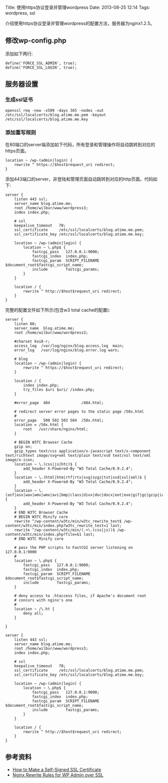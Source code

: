 Title: 使用https协议登录并管理wordpress
Date: 2013-08-25 12:14
Tags: wordpress, ssl

介绍使用https协议登录并管理wordpress的配置方法，服务器为nginx1.2.5。
## 修改wp-config.php

添加如下两行:

	define('FORCE_SSL_ADMIN', true);
	define('FORCE_SSL_LOGIN', true);

## 服务器设置

### 生成ssl证书

	openssl req -new -x509 -days 365 -nodes -out /etc/ssl/localcerts/blog.atime.me.pem -keyout /etc/ssl/localcerts/blog.atime.me.key

### 添加重写规则

在80端口的server端添加如下代码，所有登录和管理操作将自动跳转到对应的https页面。

	location ~ /wp-(admin|login) {
	    rewrite ^ https://$host$request_uri redirect;
	}

添加443端口的server，非登陆和管理页面自动跳转到对应的http页面。代码如下:
	
	server {
	    listen 443 ssl;
	    server_name blog.atime.me;
	    root /home/wilbur/www/wordpress3;
	    index index.php;
	
	    # ssl
	    keepalive_timeout   70;
	    ssl_certificate     /etc/ssl/localcerts/blog.atime.me.pem;
	    ssl_certificate_key /etc/ssl/localcerts/blog.atime.me.key;
	    
	    location ~ /wp-(admin|login) {
	        location ~ \.php$ {
	            fastcgi_pass   127.0.0.1:9000;
	            fastcgi_index  index.php;
	            fastcgi_param  SCRIPT_FILENAME $document_root$fastcgi_script_name;
	            include        fastcgi_params;
	        }
	    }
	
	    location / {
	        rewrite ^ http://$host$request_uri redirect; 
	    }
	}

完整的配置文件如下所示(包含w3 total cache的配置):

    server {
        listen 80;
        server_name  blog.atime.me;
        root /home/wilbur/www/wordpress3;
    
        #charset koi8-r;
        access_log  /var/log/nginx/blog.access.log  main;
        error_log   /var/log/nginx/blog.error.log warn;
        
        # blog
        location ~ /wp-(admin|login) {
            rewrite ^ https://$host$request_uri redirect;
        }
    
        location / {
            index index.php;
            try_files $uri $uri/ /index.php;
        }
        
        #error_page  404              /404.html;
    
        # redirect server error pages to the static page /50x.html
        #
        error_page   500 502 503 504  /50x.html;
        location = /50x.html {
            root   /usr/share/nginx/html;
        }
    
        # BEGIN W3TC Browser Cache
        gzip on;
        gzip_types text/css application/x-javascript text/x-component text/richtext image/svg+xml text/plain text/xsd text/xsl text/xml image/x-icon;
        location ~ \.(css|js|htc)$ {
            add_header X-Powered-By "W3 Total Cache/0.9.2.4";
        }
        location ~ \.(html|htm|rtf|rtx|svg|svgz|txt|xsd|xsl|xml)$ {
            add_header X-Powered-By "W3 Total Cache/0.9.2.4";
        }
        location ~ \.(asf|asx|wax|wmv|wmx|avi|bmp|class|divx|doc|docx|eot|exe|gif|gz|gzip|ico|jpg|jpeg|jpe|mdb|mid|midi|mov|qt|mp3|m4a|mp4|m4v|mpeg|mpg|mpe|mpp|otf|odb|odc|odf|odg|odp|ods|odt|ogg|pdf|png|pot|pps|ppt|pptx|ra|ram|svg|svgz|swf|tar|tif|tiff|ttf|ttc|wav|wma|wri|xla|xls|xlsx|xlt|xlw|zip)$ {
            add_header X-Powered-By "W3 Total Cache/0.9.2.4";
        }
        # END W3TC Browser Cache
        # BEGIN W3TC Minify core
        rewrite ^/wp-content/w3tc/min/w3tc_rewrite_test$ /wp-content/w3tc/min/index.php?w3tc_rewrite_test=1 last;
        rewrite ^/wp-content/w3tc/min/(.+\.(css|js))$ /wp-content/w3tc/min/index.php?file=$1 last;
        # END W3TC Minify core
        
        # pass the PHP scripts to FastCGI server listening on 127.0.0.1:9000
        #
        location ~ \.php$ {
            fastcgi_pass   127.0.0.1:9000;
            fastcgi_index  index.php;
            fastcgi_param  SCRIPT_FILENAME $document_root$fastcgi_script_name;
            include        fastcgi_params;
        }
    
        # deny access to .htaccess files, if Apache's document root
        # concurs with nginx's one
        #
        location ~ /\.ht {
            deny all;
        }
    
    }

    server {
        listen 443 ssl;
        server_name blog.atime.me;
        root /home/wilbur/www/wordpress3;
        index index.php;

        # ssl
        keepalive_timeout   70;
        ssl_certificate     /etc/ssl/localcerts/blog.atime.me.pem;
        ssl_certificate_key /etc/ssl/localcerts/blog.atime.me.key;
        
        location ~ /wp-(admin|login) {
            location ~ \.php$ {
                fastcgi_pass   127.0.0.1:9000;
                fastcgi_index  index.php;
                fastcgi_param  SCRIPT_FILENAME $document_root$fastcgi_script_name;
                include        fastcgi_params;
            }
        }

        location / {
            rewrite ^ http://$host$request_uri redirect; 
        }
    }

## 参考资料

*  [How to Make a Self-Signed SSL Certificate](http://library.linode.com/security/ssl-certificates/self-signed)
*  [Nginx Rewrite Rules for WP Admin over SSL](https://www.tinywp.in/nginx-ssl-rewrites/)

